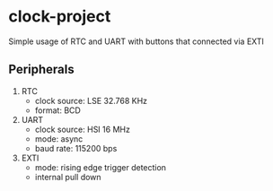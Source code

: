 # clock-project
Simple usage of RTC and UART with buttons that connected via EXTI

## Peripherals
1. RTC
    - clock source: LSE 32.768 KHz
    - format: BCD
2. UART
    - clock source: HSI 16 MHz
    - mode: async
    - baud rate: 115200 bps
3. EXTI
    - mode: rising edge trigger detection
    - internal pull down
